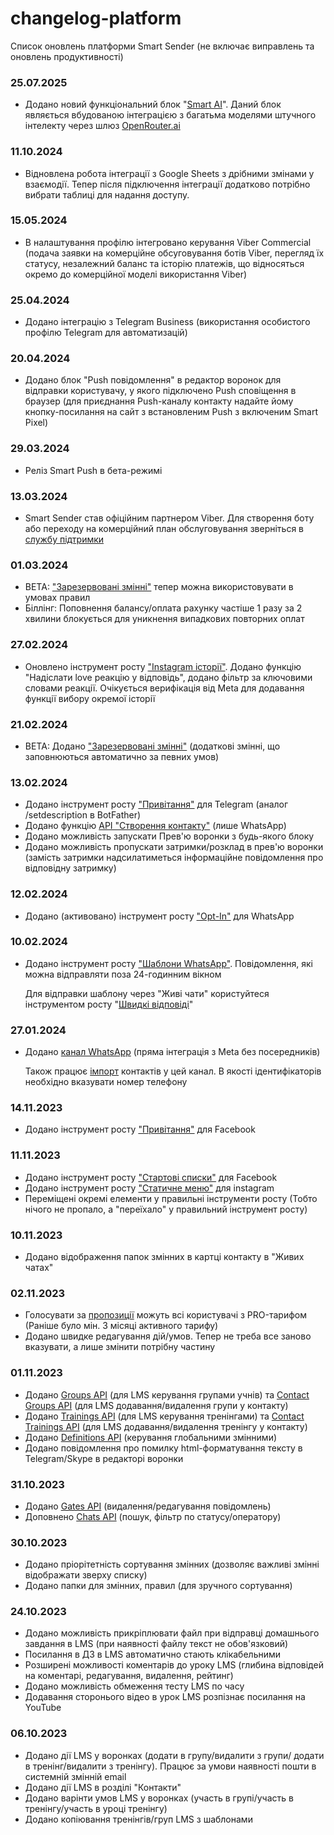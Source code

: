 # changelog-platform
Список оновлень платформи Smart Sender (не включає виправлень та оновлень продуктивності)


### 25.07.2025
- Додано новий функціональний блок "[Smart AI](https://smartsendereu.atlassian.net/wiki/spaces/docsru/pages/2599190657/-+Smart+AI)". Даний блок являється вбудованою інтеграцією з багатьма моделями штучного інтелекту через шлюз [OpenRouter.ai](https://openrouter.ai/)

### 11.10.2024
- Відновлена робота інтеграції з Google Sheets з дрібними змінами у взаємодії. Тепер після підключення інтеграції додатково потрібно вибрати таблиці для надання доступу.

### 15.05.2024
- В налаштування профілю інтегровано керування Viber Commercial (подача заявки на комерційне обсуговування ботів Viber, перегляд їх статусу, незалежний баланс та історію платежів, що відносяться окремо до комерційної моделі використання Viber)

### 25.04.2024
- Додано інтеграцію з Telegram Business (використання особистого профілю Telegram для автоматизацій)

### 20.04.2024
- Додано блок "Push повідомлення" в редактор воронок для відправки користувачу, у якого підключено Push сповіщення в браузер (для приєднання Push-каналу контакту надайте йому кнопку-посилання на сайт з встановленим Push з включеним Smart Pixel)

### 29.03.2024
- Реліз Smart Push в бета-режимі

### 13.03.2024
- Smart Sender став офіційним партнером Viber. Для створення боту або переходу на комерційний план обслуговування зверніться в [службу підтримки](https://support.smartsender.com)

### 01.03.2024
- BETA: ["Зарезервовані змінні"](https://smartsendereu.atlassian.net/wiki/spaces/docsru/pages/1716355073) тепер можна використовувати в умовах правил
- Біллінг: Поповнення балансу/оплата рахунку частіше 1 разу за 2 хвилини блокується для уникнення випадкових повторних оплат

### 27.02.2024
- Оновлено інструмент росту ["Instagram історії"](https://smartsendereu.atlassian.net/wiki/spaces/docsru/pages/1685391629/Instagram). Додано функцію "Надіслати love реакцію у відповідь", додано фільтр за ключовими словами реакції. Очікується верифікація від Meta для додавання функції вибору окремої історії

### 21.02.2024
- BETA: Додано ["Зарезервовані змінні"](https://smartsendereu.atlassian.net/wiki/spaces/docsru/pages/1716355073) (додаткові змінні, що заповнюються автоматично за певних умов)

### 13.02.2024
- Додано інструмент росту ["Привітання"](https://smartsendereu.atlassian.net/wiki/spaces/docsru/pages/1797718017) для Telegram (аналог /setdescription в BotFather)
- Додано функцію [API "Створення контакту"](https://smartsendereu.atlassian.net/wiki/spaces/docsru/pages/1686503454/Channels+API+-+ua) (лише WhatsApp)
- Додано можливість запускати Прев'ю воронки з будь-якого блоку
- Додано можливість пропускати затримки/розклад в прев'ю воронки (замість затримки надсилатиметься інформаційне повідомлення про відповідну затримку)

### 12.02.2024
- Додано (активовано) інструмент росту ["Opt-In"](https://smartsendereu.atlassian.net/wiki/spaces/docsru/pages/1684965013/Opt-in) для WhatsApp

### 10.02.2024
- Додано інструмент росту ["Шаблони WhatsApp"](https://smartsendereu.atlassian.net/wiki/spaces/docsru/pages/1861550228/WhatsApp). Повідомлення, які можна відправляти поза 24-годинним вікном
  
  Для відправки шаблону через "Живі чати" користуйтеся інструментом росту "[Швидкі відповіді](https://smartsendereu.atlassian.net/wiki/spaces/docsru/pages/1684866573)"

### 27.01.2024
- Додано [канал WhatsApp](https://smartsendereu.atlassian.net/wiki/spaces/docsru/pages/1846673662/WhatsApp+-+ua) (пряма інтеграція з Meta без посередників)

  Також працює [імпорт](https://smartsendereu.atlassian.net/wiki/spaces/docsru/pages/1685618693) контактів у цей канал. В якості ідентифікаторів необхідно вказувати номер телефону

### 14.11.2023
- Додано інструмент росту ["Привітання"](https://smartsendereu.atlassian.net/wiki/spaces/docsru/pages/1797718017) для Facebook

### 11.11.2023
- Додано інструмент росту ["Стартові списки"](https://smartsendereu.atlassian.net/wiki/spaces/docsru/pages/1797357626) для Facebook
- Додано інструмент росту ["Статичне меню"](https://smartsendereu.atlassian.net/wiki/spaces/docsru/pages/1684866819) для instagram
- Переміщені окремі елементи у правильні інструменти росту (Тобто нічого не пропало, а "переїхало" у правильний інструмент росту)

### 10.11.2023
- Додано відображення папок змінних в картці контакту в "Живих чатах"

### 02.11.2023
- Голосувати за [пропозиції](https://smartsender.com/proposals) можуть всі користувачі з PRO-тарифом (Раніше було мін. 3 місяці активного тарифу)
- Додано швидке редагування дій/умов. Тепер не треба все заново вказувати, а лише змінити потрібну частину

### 01.11.2023
- Додано [Groups API](https://smartsendereu.atlassian.net/wiki/spaces/docsru/pages/1795457119/Groups+API+-+ua) (для LMS керування групами учнів) та [Contact Groups API](https://smartsendereu.atlassian.net/wiki/spaces/docsru/pages/1795784774/Contact+Groups+API+-+ua) (для LMS додавання/видалення групи у контакту)
- Додано [Trainings API](https://smartsendereu.atlassian.net/wiki/spaces/docsru/pages/1795751966/Trainings+API+-+ua) (для LMS керування тренінгами) та [Contact Trainings API](https://smartsendereu.atlassian.net/wiki/spaces/docsru/pages/1795751989/Contact+Trainings+API+-+ua) (для LMS додавання/видалення тренінгу у контакту)
- Додано [Definitions API](https://smartsendereu.atlassian.net/wiki/spaces/docsru/pages/1795915777/Definitions+API+-+ua) (керування глобальними змінними)
- Додано повідомлення про помилку html-форматування тексту в Telegram/Skype в редакторі воронки

### 31.10.2023
- Додано [Gates API](https://smartsendereu.atlassian.net/wiki/spaces/docsru/pages/1794965505/Gates+API+-+ua) (видалення/редагування повідомлень)
- Доповнено [Chats API](https://smartsendereu.atlassian.net/wiki/spaces/docsru/pages/1686175760/Chats+API+-+ua) (пошук, фільтр по статусу/оператору)

### 30.10.2023
- Додано пріорітетність сортування змінних (дозволяє важливі змінні відображати зверху списку)
- Додано папки для змінних, правил (для зручного сортування)

### 24.10.2023
- Додано можливість прикріплювати файл при відправці домашнього завдання в LMS (при наявності файлу текст не обов'язковий)
- Посилання в ДЗ в LMS автоматично стають клікабельними
- Розширені можливості коментарів до уроку LMS (глибина відповідей на коментарі, редагування, видалення, рейтинг)
- Додано можливість обмеження тесту LMS по часу
- Додавання сторонього відео в урок LMS розпізнає посилання на YouTube

### 06.10.2023
- Додано дії LMS у воронках (додати в групу/видалити з групи/ додати в тренінг/видалити з тренінгу). Працює за умови наявності пошти в системній змінній email
- Додано дії LMS в розділі "Контакти"
- Додано варінти умов LMS у воронках (участь в групі/участь в тренінгу/участь в уроці тренінгу)
- Додано копіювання тренінгів/груп LMS з шаблонами
